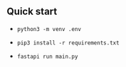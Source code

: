 ## Quick start

  - `python3 -m venv .env`

  - `pip3 install -r requirements.txt`

  - `fastapi run main.py`
